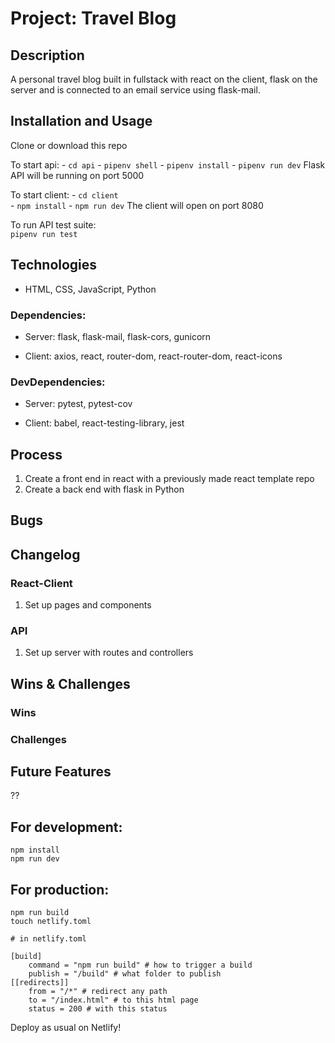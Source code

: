 # Project: Travel Blog

## Description 
A personal travel blog built in fullstack with react on the client, flask on the server and is connected to an email service using flask-mail. 

## Installation and Usage

Clone or download this repo

To start api:
    - `cd api`
    - `pipenv shell`
    - `pipenv install`
    - `pipenv run dev`
Flask API will be running on port 5000

To start client:
    - `cd client`   
    - `npm install`
    - `npm run dev`
The client will open on port 8080

To run API test suite:      
    `pipenv run test`  

## Technologies
- HTML, CSS, JavaScript, Python   

### Dependencies: 
   - Server: flask, flask-mail, flask-cors, gunicorn
   
   - Client: axios, react, router-dom, react-router-dom, react-icons
   
### DevDependencies:
   - Server: pytest, pytest-cov
   
   - Client: babel, react-testing-library, jest

## Process 
1. Create a front end in react with a previously made react template repo
2. Create a back end with flask in Python


## Bugs

## Changelog

### React-Client
1. Set up pages and components   


### API
1. Set up server with routes and controllers


## Wins & Challenges

### Wins


### Challenges


## Future Features 
??






## For development:  
`npm install`  
`npm run dev`  

## For production:  
`npm run build`   
`touch netlify.toml`  

    # in netlify.toml
      
    [build]  
        command = "npm run build" # how to trigger a build  
        publish = "/build" # what folder to publish    
    [[redirects]]   
        from = "/*" # redirect any path  
        to = "/index.html" # to this html page   
        status = 200 # with this status   
       
 Deploy as usual on Netlify!
